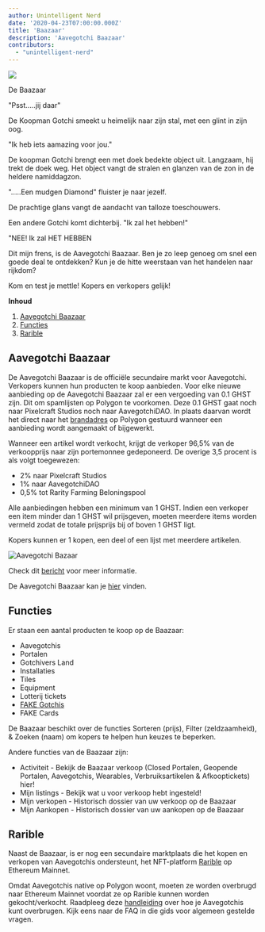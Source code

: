 ```yaml
---
author: Unintelligent Nerd
date: '2020-04-23T07:00:00.000Z'
title: 'Baazaar'
description: 'Aavegotchi Baazaar'
contributors:
  - "unintelligent-nerd"
---
```


<div class="headerImageContainer">
<img class="headerImage" src="/baazaar/baazaar.gif">
<p class="headerImageText">De Baazaar</p>
</div>

"Psst.....jij daar"

De Koopman Gotchi smeekt u heimelijk naar zijn stal, met een glint in zijn oog.

"Ik heb iets aamazing voor jou."

De koopman Gotchi brengt een met doek bedekte object uit. Langzaam, hij trekt de doek weg. Het object vangt de stralen en glanzen van de zon in de heldere namiddagzon.

".....Een mudgen Diamond" fluister je naar jezelf.

De prachtige glans vangt de aandacht van talloze toeschouwers.

Een andere Gotchi komt dichterbij. "Ik zal het hebben!"

"NEE! Ik zal HET HEBBEN

Dit mijn frens, is de Aavegotchi Baazaar. Ben je zo leep genoeg om snel een goede deal te ontdekken? Kun je de hitte weerstaan van het handelen naar rijkdom?

Kom en test je mettle! Kopers en verkopers gelijk!

<div class="contentsBox">

**Inhoud**

<ol>
<li><a href=#aavegotchi-baazaar>Aavegotchi Baazaar</a></li>
<li><a href=#features>Functies</a></li>
<li><a href=#rarible>Rarible</a></li>
</ol>

</div>

## Aavegotchi Baazaar

De Aavegotchi Baazaar is de officiële secundaire markt voor Aavegotchi. Verkopers kunnen hun producten te koop aanbieden. Voor elke nieuwe aanbieding op de Aavegotchi Baazaar zal er een vergoeding van 0.1 GHST zijn. Dit om spamlijsten op Polygon te voorkomen. Deze 0.1 GHST gaat noch naar Pixelcraft Studios noch naar AavegotchiDAO. In plaats daarvan wordt het direct naar het [brandadres](https://explorer-mainnet.maticvigil.com/address/0xFFfFfFffFFfffFFfFFfFFFFFffFFFffffFfFFFfF/tokens) op Polygon gestuurd wanneer een aanbieding wordt aangemaakt of bijgewerkt.

Wanneer een artikel wordt verkocht, krijgt de verkoper 96,5% van de verkoopprijs naar zijn portemonnee gedeponeerd. De overige 3,5 procent is als volgt toegewezen:
* 2% naar Pixelcraft Studios
* 1% naar AavegotchiDAO
* 0,5% tot Rarity Farming Beloningspool

Alle aanbiedingen hebben een minimum van 1 GHST. Indien een verkoper een item minder dan 1 GHST wil prijsgeven, moeten meerdere items worden vermeld zodat de totale prijsprijs bij of boven 1 GHST ligt.

Kopers kunnen er 1 kopen, een deel of een lijst met meerdere artikelen.

<img class = "bodyImage" src = "/baazaar/baazaar.png" alt = "Aavegotchi Bazaar" />

Check dit [bericht](https://aavegotchi.medium.com/surprise-were-launching-an-aavegotchi-nft-marketplace-f8a388e89d7f) voor meer informatie.

De Aavegotchi Baazaar kan je [hier](https://app.aavegotchi.com/baazaar) vinden.

## Functies
Er staan een aantal producten te koop op de Baazaar:

* Aavegotchis
* Portalen
* Gotchivers Land
* Installaties
* Tiles
* Equipment
* Lotterij tickets
* [FAKE Gotchis](https://www.fakegotchis.com/)
* FAKE Cards

De Baazaar beschikt over de functies Sorteren (prijs), Filter (zeldzaamheid), & Zoeken (naam) om kopers te helpen hun keuzes te beperken.

Andere functies van de Baazaar zijn:

* Activiteit - Bekijk de Baazaar verkoop (Closed Portalen, Geopende Portalen, Aavegotchis, Wearables, Verbruiksartikelen & Afkooptickets) hier!
* Mijn listings - Bekijk wat u voor verkoop hebt ingesteld!
* Mijn verkopen - Historisch dossier van uw verkoop op de Baazaar
* Mijn Aankopen - Historisch dossier van uw aankopen op de Baazaar

## Rarible

Naast de Baazaar, is er nog een secundaire marktplaats die het kopen en verkopen van Aavegotchis ondersteunt, het NFT-platform [Rarible](https://rarible.com/) op Ethereum Mainnet.

Omdat Aavegotchis native op Polygon woont, moeten ze worden overbrugd naar Ethereum Mainnet voordat ze op Rarible kunnen worden gekocht/verkocht. Raadpleeg deze [handleiding](https://aavegotchi.medium.com/aavegotchis-are-bridging-to-ethereum-with-3x-rewards-for-trading-344432eded9f) over hoe je Aavegotchis kunt overbrugen. Kijk eens naar de FAQ in die gids voor algemeen gestelde vragen.
